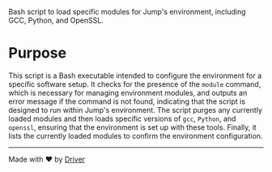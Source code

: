 <!--------------------------------------------------------------------------------->
<!-- IMPORTANT: This file is auto-generated by Driver (https://driver.ai). -------->
<!-- Manual edits may be overwritten on future commits. --------------------------->
<!--------------------------------------------------------------------------------->

Bash script to load specific modules for Jump's environment, including GCC, Python, and OpenSSL.

# Purpose
This script is a Bash executable intended to configure the environment for a specific software setup. It checks for the presence of the `module` command, which is necessary for managing environment modules, and outputs an error message if the command is not found, indicating that the script is designed to run within Jump's environment. The script purges any currently loaded modules and then loads specific versions of `gcc`, `Python`, and `openssl`, ensuring that the environment is set up with these tools. Finally, it lists the currently loaded modules to confirm the environment configuration.

---
Made with ❤️ by [Driver](https://www.driver.ai/)
